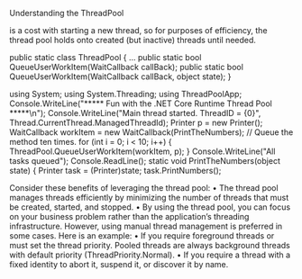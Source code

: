 Understanding the ThreadPool

is a cost with starting a new thread, so for purposes of efficiency, the thread pool holds onto created (but
inactive) threads until needed.


public static class ThreadPool
{
...
public static bool QueueUserWorkItem(WaitCallback callBack);
public static bool QueueUserWorkItem(WaitCallback callBack,
object state);
}


using System;
using System.Threading;
using ThreadPoolApp;
Console.WriteLine("***** Fun with the .NET Core Runtime Thread Pool *****\n");
Console.WriteLine("Main thread started. ThreadID = {0}",
Thread.CurrentThread.ManagedThreadId);
Printer p = new Printer();
WaitCallback workItem = new WaitCallback(PrintTheNumbers);
// Queue the method ten times.
for (int i = 0; i < 10; i++)
{
ThreadPool.QueueUserWorkItem(workItem, p);
}
Console.WriteLine("All tasks queued");
Console.ReadLine();
static void PrintTheNumbers(object state)
{
Printer task = (Printer)state;
task.PrintNumbers();



Consider these benefits of leveraging
the thread pool:
• The thread pool manages threads efficiently by minimizing the number of threads
that must be created, started, and stopped.
• By using the thread pool, you can focus on your business problem rather than the
application’s threading infrastructure.
However, using manual thread management is preferred in some cases. Here is an example:
• If you require foreground threads or must set the thread priority. Pooled threads are
always background threads with default priority (ThreadPriority.Normal).
• If you require a thread with a fixed identity to abort it, suspend it, or discover it by name.

